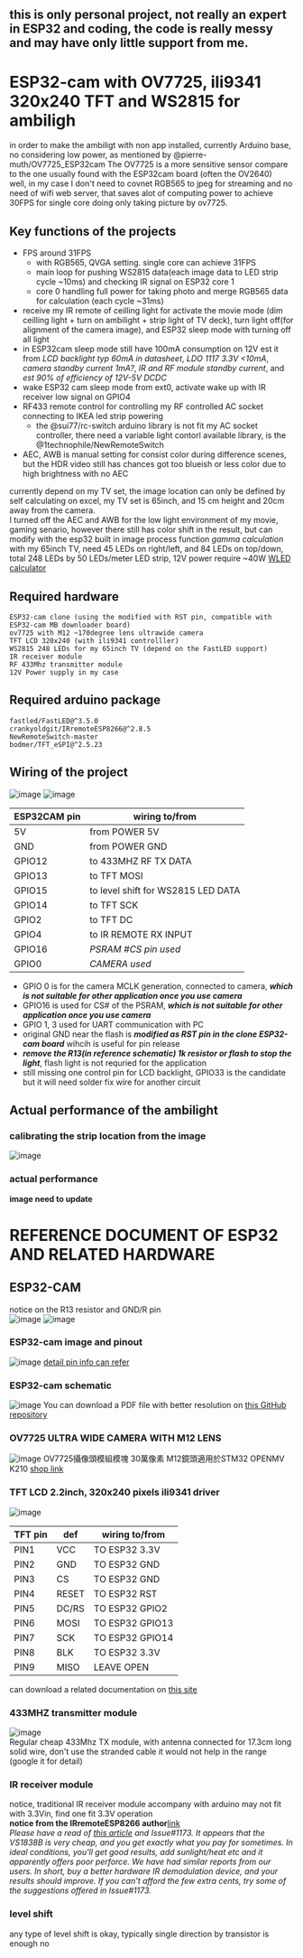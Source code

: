 

## this is only personal project, not really an expert in ESP32 and coding, the code is really messy and may have only little support from me.

# ESP32-cam with OV7725, ili9341 320x240 TFT and WS2815 for ambiligh

in order to make the ambiligt with non app installed, currently Arduino base, no considering low power, as mentioned by @pierre-muth/OV7725_ESP32cam The OV7725 is a more sensitive sensor compare to the one usually found with the ESP32cam board (often the OV2640)  
well, in my case I don't need to covnet RGB565 to jpeg for streaming and no need of wifi web server, that saves alot of computing power to achieve 30FPS for single core doing only taking picture by ov7725.

## Key functions of the projects

- FPS around 31FPS
    - with RGB565, QVGA setting. single core can achieve 31FPS
    - main loop for pushing WS2815 data(each image data to LED strip cycle ~10ms) and checking IR signal on ESP32 core 1
    - core 0 handling full power for taking photo and merge RGB565 data for calculation (each cycle ~31ms)
- receive my IR remote of ceilling light for activate the movie mode (dim ceilling light + turn on ambilight + strip light of TV deck), turn light off(for alignment of the camera image), and ESP32 sleep mode with turning off all light
- in ESP32cam sleep mode still have 100mA consumption on 12V est it from *LCD backlight typ 60mA in datasheet*, *LDO 1117 3.3V <10mA*, *camera standby current 1mA?*, *IR and RF module standby current*, and *est 90% of efficiency of 12V-5V DCDC*
- wake ESP32 cam sleep mode from ext0, activate wake up with IR receiver low signal on GPIO4
- RF433 remote control for controlling my RF controlled AC socket connecting to IKEA led strip powering
  - the @sui77/rc-switch arduino library is not fit my AC socket controller, there need a variable light contorl available library, is the @1technophile/NewRemoteSwitch
- AEC, AWB is manual setting for consist color during difference scenes, but the HDR video still has chances got too blueish or less color due to high brightness with no AEC


currently depend on my TV set, the image location can only be defined by self calculating on excel, my TV set is 65inch, and 15 cm height and 20cm away from the camera.  
I turned off the AEC and AWB for the low light environment of my movie, gaming senario, however there still has color shift in the result, but can modify with the esp32 built in image process function *gamma calculation*
with my 65inch TV, need 45 LEDs on right/left, and 84 LEDs on top/down, total 248 LEDs by 50 LEDs/meter LED strip, 12V power require ~40W [WLED calculator](https://wled-calculator.github.io/)


## Required hardware

    ESP32-cam clone (using the modified with RST pin, compatible with ESP32-cam MB downloader board)
    ov7725 with M12 ~170degree lens ultrawide camera 
    TFT LCD 320x240 (with ili9341 controlller)
    WS2815 248 LEDs for my 65inch TV (depend on the FastLED support)
    IR receiver module
    RF 433Mhz transmitter module
    12V Power supply in my case 

## Required arduino package

	fastled/FastLED@^3.5.0
	crankyoldgit/IRremoteESP8266@^2.8.5
    NewRemoteSwitch-master
    bodmer/TFT_eSPI@^2.5.23

## Wiring of the project
![image](/image/1.HW_connection.png)
![image](https://github.com/WASmars/the_project/assets/54877239/a41b12f6-0b1a-4ae0-b5e5-bd952424c0dc)

|ESP32CAM pin| wiring to/from |
|-----------|-------------|
| 5V        |from POWER 5V|
| GND       |from POWER GND|
| GPIO12    |to 433MHZ RF TX DATA |
| GPIO13    |to TFT MOSI|
| GPIO15    |to level shift for WS2815 LED DATA |
| GPIO14    |to TFT SCK|
| GPIO2     |to TFT DC|
| GPIO4     |to IR REMOTE RX INPUT|
| GPIO16    | *PSRAM #CS pin used*|
| GPIO0	    | *CAMERA used*|


- GPIO 0 is for the camera MCLK generation, connected to camera, ***which is not suitable for other application once you use camera***
- GPIO16 is used for CS# of the PSRAM, ***which is not suitable for other application once you use camera***
- GPIO 1, 3 used for UART communication with PC
- original GND near the flash is ***modified as RST pin in the clone ESP32-cam board*** wihcih is useful for pin release
- ***remove the R13(in reference schematic) 1k resistor or flash to stop the light***, flash light is not requried for the application
- still missing one control pin for LCD backlight, GPIO33 is the candidate but it will need solder fix wire for another circuit
  
## Actual performance of the ambilight
### calibrating the strip location from the image  
![image](/image/IMG_20230620_210950448_HDR.jpg)

### actual performance
**image need to update**


# REFERENCE DOCUMENT OF ESP32 AND RELATED HARDWARE
## ESP32-CAM
notice on the R13 resistor and GND/R pin  
![image](https://github.com/WASmars/the_project/assets/54877239/08f9af69-4bb7-4ae5-954d-5228e4295feb)
![image](/image/4.ESP32cam+MB.jpg)




### ESP32-cam image and pinout

![image](https://github.com/WASmars/the_project/assets/54877239/f2d47d68-0da5-4785-87eb-bbe4525919ff)
[detail pin info can refer](https://github.com/raphaelbs/esp32-cam-ai-thinker/blob/master/docs/esp32cam-pin-notes.md)

### ESP32-cam schematic

![image](/image/3.ESP32-cam_schematic.png)
You can download a PDF file with better resolution on [this GitHub repository](https://github.com/SeeedDocument/forum_doc/blob/master/reg/ESP32_CAM_V1.6.pdf)

### OV7725 ULTRA WIDE CAMERA WITH M12 LENS


![image](/image/5.OV7725.png)
 OV7725攝像頭模組模塊 30萬像素 M12鏡頭適用於STM32 OPENMV K210 [shop link](https://world.taobao.com/item/wap/668570605351.htm?spm=a21wu.23452756-tw.taglist-content.30.6cca2b64RCVOqW#)


### TFT LCD 2.2inch, 320x240 pixels ili9341 driver

![image](/image/2.tft_LCD.jpg)

| TFT pin| def | wiring to/from|
|-------|--------|-------------|
| PIN1	| VCC    | TO ESP32 3.3V| 
| PIN2	| GND    | TO ESP32 GND| 
| PIN3	| CS    | TO ESP32 GND| 
| PIN4	| RESET  | TO ESP32 RST| 
| PIN5	| DC/RS  | TO ESP32 GPIO2| 
| PIN6	| MOSI   | TO ESP32 GPIO13| 
| PIN7	| SCK    | TO ESP32 GPIO14| 
| PIN8	| BLK    | TO ESP32 3.3V| 
| PIN9	| MISO   |  LEAVE OPEN| 

can download a related documentation on [this site](http://www.lcdwiki.com/2.2inch_SPI_Module_ILI9341_SKU:MSP2202)  

### 433MHZ transmitter module

![image](/image/6.RF433_TX.png)  
Regular cheap 433Mhz TX module, with antenna connected for 17.3cm long solid wire, don't use the stranded cable it would not help in the range (google it for detail)

### IR receiver module

notice, traditional IR receiver module accompany with arduino may not fit with 3.3Vin, find one fit 3.3V operation  
**notice from the IRremoteESP8266 author**[link](https://github.com/crankyoldgit/IRremoteESP8266/wiki/Frequently-Asked-Questions#user-content-Help_Im_getting_very_inconsistent_results_when_capturing_an_IR_message_using_a_VS1838b_IR_demodulator)  
*Please have a read of [this article](https://www.analysir.com/blog/2014/12/08/infrared-receiver-showdown-tsop34438-vs-vs1838b-winner-revealed/) and Issue#1173. It appears that the VS1838B is very cheap, and you get exactly what you pay for sometimes. In ideal conditions, you'll get good results, add sunlight/heat etc and it apparently offers poor perforce. We have had similar reports from our users. In short, buy a better hardware IR demodulation device, and your results should improve. If you can't afford the few extra cents, try some of the suggestions offered in Issue#1173.* 

### level shift
any type of level shift is okay, typically single direction by transistor is enough no 
